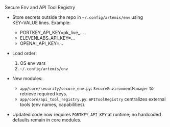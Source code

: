 Secure Env and API Tool Registry

- Store secrets outside the repo in `~/.config/artemis/env` using KEY=VALUE lines. Example:
  - PORTKEY_API_KEY=pk_live_...
  - ELEVENLABS_API_KEY=...
  - OPENAI_API_KEY=...

- Load order:
  1) OS env vars
  2) `~/.config/artemis/env`

- New modules:
  - `app/core/security/secure_env.py`: `SecureEnvironmentManager` to retrieve required keys.
  - `app/core/api_tool_registry.py`: `APIToolRegistry` centralizes external tools (env names, capabilities).

- Updated code now requires `PORTKEY_API_KEY` at runtime; no hardcoded defaults remain in core modules.


